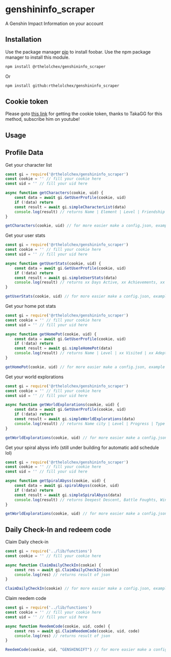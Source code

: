 # genshininfo_scraper

A Genshin Impact Information on your account

## Installation

Use the package manager [pip](https://pip.pypa.io/en/stable/) to install foobar.
Use the npm package manager to install this module.

```bash
npm install @rthelolchex/genshininfo_scraper
```
Or
```bash
npm install github:rthelolchex/genshininfo_scraper
```
## Cookie token
Please goto [this link](https://takagg.com/lisa-cookie) for getting the cookie token, thanks to TakaGG for this method, subscribe him on youtube!

## Usage

## Profile Data
Get your character list
```javascript
const gi = require('@rthelolchex/genshininfo_scraper')
const cookie = '' // fill your cookie here
const uid = '' // fill your uid here

async function getCharacters(cookie, uid) {
    const data = await gi.GetUserProfile(cookie, uid)
    if (!data) return
    const result = await gi.simpleCharacterList(data)
    console.log(result) // returns Name | Element | Level | Friendship level | Constellation
}

getCharacters(cookie, uid) // for more easier make a config.json, example on my repository
```

Get your user stats

```javascript
const gi = require('@rthelolchex/genshininfo_scraper')
const cookie = '' // fill your cookie here
const uid = '' // fill your uid here

async function getUserStats(cookie, uid) {
    const data = await gi.GetUserProfile(cookie, uid)
    if (!data) return
    const result = await gi.simpleUserStats(data)
    console.log(result) // returns xx Days Active, xx Achievements, xx Characters, etc..
}

getUserStats(cookie, uid) // for more easier make a config.json, example on my repository
```

Get your home pot stats

```javascript
const gi = require('@rthelolchex/genshininfo_scraper')
const cookie = '' // fill your cookie here
const uid = '' // fill your uid here

async function getHomePot(cookie, uid) {
    const data = await gi.GetUserProfile(cookie, uid)
    if (!data) return
    const result = await gi.simpleHomePot(data)
    console.log(result) // returns Name | Level | xx Visited | xx Adeptal Energy || xx Item Placed
}

getHomePot(cookie, uid) // for more easier make a config.json, example on my repository
```

Get your world explorations

```javascript
const gi = require('@rthelolchex/genshininfo_scraper')
const cookie = '' // fill your cookie here
const uid = '' // fill your uid here

async function getWorldExplorations(cookie, uid) {
    const data = await gi.GetUserProfile(cookie, uid)
    if (!data) return
    const result = await gi.simpleWorldExplorations(data)
    console.log(result) // returns Name city | Level | Progress | Type
}

getWorldExplorations(cookie, uid) // for more easier make a config.json, example on my repository
```

Get your spiral abyss info (still under building for automatic add schedule lol)

```javascript
const gi = require('@rthelolchex/genshininfo_scraper')
const cookie = '' // fill your cookie here
const uid = '' // fill your uid here

async function getSpiralAbyss(cookie, uid) {
    const data = await gi.spiralAbyss(cookie, uid)
    if (!data) return
    const result = await gi.simpleSpiralAbyss(data)
    console.log(result) // returns Deepest Descent, Battle Foughts, Win total, etc..
}

getWorldExplorations(cookie, uid) // for more easier make a config.json, example on my repository
```

## Daily Check-In and redeem code

Claim Daily check-in
```javascript
const gi = require('../lib/functions')
const cookie = '' // fill your cookie here

async function ClaimDailyCheckIn(cookie) {
    const res = await gi.ClaimDailyCheckIn(cookie)
    console.log(res) // returns result of json
}

ClaimDailyCheckIn(cookie) // for more easier make a config.json, example on my repository
```

Claim reedem code
```javascript
const gi = require('../lib/functions')
const cookie = '' // fill your cookie here
const uid = '' // fill your uid here

async function ReedemCode(cookie, uid, code) {
    const res = await gi.ClaimReedemCode(cookie, uid, code)
    console.log(res) // returns result of json
}

ReedemCode(cookie, uid, "GENSHINGIFT") // for more easier make a config.json, example on my repository
```
